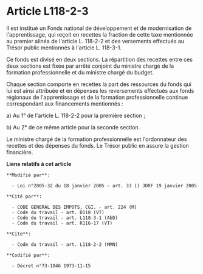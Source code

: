 # Article L118-2-3

Il est institué un Fonds national de développement et de modernisation de l'apprentissage, qui reçoit en recettes la fraction
de cette taxe mentionnée au premier alinéa de l'article L. 118-2-2 et des versements effectués au Trésor public mentionnés à
l'article L. 118-3-1.

Ce fonds est divisé en deux sections. La répartition des recettes entre ces deux sections est fixée par arrêté conjoint du
ministre chargé de la formation professionnelle et du ministre chargé du budget.

Chaque section comporte en recettes la part des ressources du fonds qui lui est ainsi attribuée et en dépenses les
reversements effectués aux fonds régionaux de l'apprentissage et de la formation professionnelle continue correspondant aux
financements mentionnés :

a) Au 1° de l'article L. 118-2-2 pour la première section ;

b) Au 2° de ce même article pour la seconde section.

Le ministre chargé de la formation professionnelle est l'ordonnateur des recettes et des dépenses du fonds. Le Trésor public
en assure la gestion financière.

**Liens relatifs à cet article**

	**Modifié par**:

	  - Loi n°2005-32 du 18 janvier 2005 - art. 33 () JORF 19 janvier 2005

	**Cité par**:

	  - CODE GENERAL DES IMPOTS, CGI. - art. 224 (M)
	  - Code du travail - art. D118 (VT)
	  - Code du travail - art. L118-3-1 (AbD)
	  - Code du travail - art. R116-17 (VT)

	**Cite**:

	  - Code du travail - art. L118-2-2 (MMN)

	**Codifié par**:

	  - Décret n°73-1046 1973-11-15
